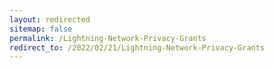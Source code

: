 ```yaml
---
layout: redirected
sitemap: false
permalink: /Lightning-Network-Privacy-Grants
redirect_to: /2022/02/21/Lightning-Network-Privacy-Grants
---
```

